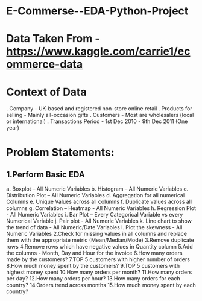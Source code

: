 # E-Commerse--EDA-Python-Project
# Data Taken From - https://www.kaggle.com/carrie1/ecommerce-data
# Context of Data
. Company - UK-based and registered non-store online retail . Products for selling - Mainly all-occasion gifts . Customers - Most are wholesalers (local or international) . Transactions Period - 1st Dec 2010 - 9th Dec 2011 (One year)

# Problem Statements:
## 1.Perform Basic EDA
a. Boxplot – All Numeric Variables
b. Histogram – All Numeric Variables
c. Distribution Plot – All Numeric Variables 
d. Aggregation for all numerical Columns 
e. Unique Values across all columns
f. Duplicate values across all columns 
g. Correlation – Heatmap - All Numeric Variables
h. Regression Plot - All Numeric Variables 
i. Bar Plot – Every Categorical Variable vs every Numerical Variable 
j. Pair plot - All Numeric Variables 
k. Line chart to show the trend of data - All Numeric/Date Variables 
l. Plot the skewness - All Numeric Variables
2.Check for missing values in all columns and replace them with the appropriate metric (Mean/Median/Mode)
3.Remove duplicate rows
4.Remove rows which have negative values in Quantity column
5.Add the columns - Month, Day and Hour for the invoice
6.How many orders made by the customers?
7.TOP 5 customers with higher number of orders
8.How much money spent by the customers?
9.TOP 5 customers with highest money spent
10.How many orders per month?
11.How many orders per day?
12.How many orders per hour?
13.How many orders for each country?
14.Orders trend across months
15.How much money spent by each country?

